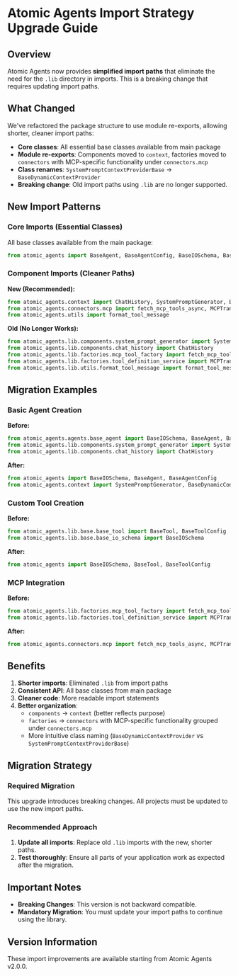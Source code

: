 # Atomic Agents Import Strategy Upgrade Guide

## Overview

Atomic Agents now provides **simplified import paths** that eliminate the need for the `.lib` directory in imports. This is a breaking change that requires updating import paths.

## What Changed

We've refactored the package structure to use module re-exports, allowing shorter, cleaner import paths:

- **Core classes**: All essential base classes available from main package
- **Module re-exports**: Components moved to `context`, factories moved to `connectors` with MCP-specific functionality under `connectors.mcp`
- **Class renames**: `SystemPromptContextProviderBase` → `BaseDynamicContextProvider`
- **Breaking change**: Old import paths using `.lib` are no longer supported.

## New Import Patterns

### Core Imports (Essential Classes)
All base classes available from the main package:
```python
from atomic_agents import BaseAgent, BaseAgentConfig, BaseIOSchema, BaseTool, BaseToolConfig
```

### Component Imports (Cleaner Paths)
**New (Recommended):**
```python
from atomic_agents.context import ChatHistory, SystemPromptGenerator, BaseDynamicContextProvider
from atomic_agents.connectors.mcp import fetch_mcp_tools_async, MCPTransportType
from atomic_agents.utils import format_tool_message
```

**Old (No Longer Works):**
```python
from atomic_agents.lib.components.system_prompt_generator import SystemPromptGenerator, SystemPromptContextProviderBase
from atomic_agents.lib.components.chat_history import ChatHistory
from atomic_agents.lib.factories.mcp_tool_factory import fetch_mcp_tools_async
from atomic_agents.lib.factories.tool_definition_service import MCPTransportType
from atomic_agents.lib.utils.format_tool_message import format_tool_message
```

## Migration Examples

### Basic Agent Creation
**Before:**
```python
from atomic_agents.agents.base_agent import BaseIOSchema, BaseAgent, BaseAgentConfig
from atomic_agents.lib.components.system_prompt_generator import SystemPromptGenerator, SystemPromptContextProviderBase
from atomic_agents.lib.components.chat_history import ChatHistory
```

**After:**
```python
from atomic_agents import BaseIOSchema, BaseAgent, BaseAgentConfig
from atomic_agents.context import SystemPromptGenerator, BaseDynamicContextProvider, ChatHistory
```

### Custom Tool Creation
**Before:**
```python
from atomic_agents.lib.base.base_tool import BaseTool, BaseToolConfig
from atomic_agents.lib.base.base_io_schema import BaseIOSchema
```

**After:**
```python
from atomic_agents import BaseIOSchema, BaseTool, BaseToolConfig
```

### MCP Integration
**Before:**
```python
from atomic_agents.lib.factories.mcp_tool_factory import fetch_mcp_tools_async
from atomic_agents.lib.factories.tool_definition_service import MCPTransportType
```

**After:**
```python
from atomic_agents.connectors.mcp import fetch_mcp_tools_async, MCPTransportType
```

## Benefits

1. **Shorter imports**: Eliminated `.lib` from import paths
2. **Consistent API**: All base classes from main package
3. **Cleaner code**: More readable import statements
4. **Better organization**: 
   - `components` → `context` (better reflects purpose)
   - `factories` → `connectors` with MCP-specific functionality grouped under `connectors.mcp`
   - More intuitive class naming (`BaseDynamicContextProvider` vs `SystemPromptContextProviderBase`)

## Migration Strategy

### Required Migration
This upgrade introduces breaking changes. All projects must be updated to use the new import paths.

### Recommended Approach
1. **Update all imports**: Replace old `.lib` imports with the new, shorter paths.
2. **Test thoroughly**: Ensure all parts of your application work as expected after the migration.

## Important Notes

- **Breaking Changes**: This version is not backward compatible.
- **Mandatory Migration**: You must update your import paths to continue using the library.

## Version Information

These import improvements are available starting from Atomic Agents v2.0.0.
